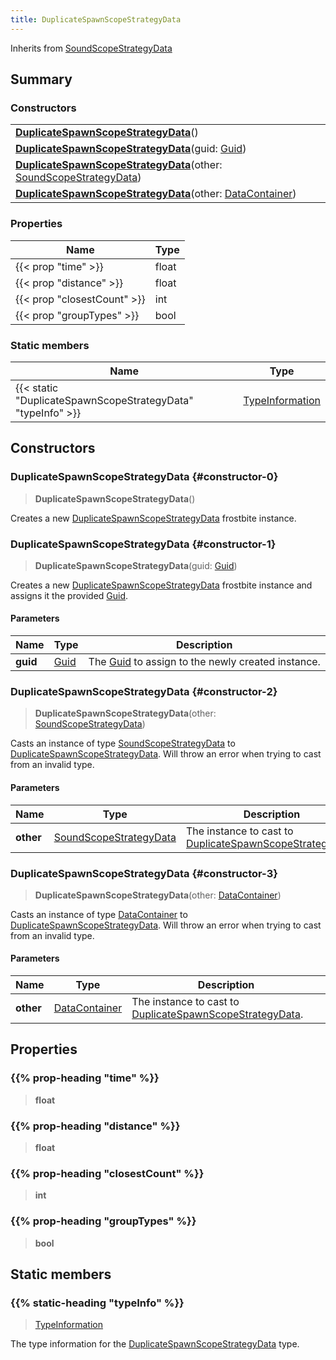 ```yaml
---
title: DuplicateSpawnScopeStrategyData
---
```


Inherits from 
[SoundScopeStrategyData](/vext/ref/fb/soundscopestrategydata)

## Summary
### Constructors
| |
| ----------- |
| **[DuplicateSpawnScopeStrategyData](#constructor-0)**() |
| **[DuplicateSpawnScopeStrategyData](#constructor-1)**(guid: [Guid](/vext/ref/shared/class/guid)) |
| **[DuplicateSpawnScopeStrategyData](#constructor-2)**(other: [SoundScopeStrategyData](/vext/ref/fb/soundscopestrategydata)) |
| **[DuplicateSpawnScopeStrategyData](#constructor-3)**(other: [DataContainer](/vext/ref/shared/class/datacontainer)) |

### Properties
| Name | Type |
| ---- | ---- |
| {{< prop "time" >}} | float |
| {{< prop "distance" >}} | float |
| {{< prop "closestCount" >}} | int |
| {{< prop "groupTypes" >}} | bool |

### Static members
| Name | Type |
| ---- | ---- |
| {{< static "DuplicateSpawnScopeStrategyData" "typeInfo" >}} | [TypeInformation](/vext/ref/shared/class/typeinformation) |

## Constructors
### DuplicateSpawnScopeStrategyData {#constructor-0}
> **DuplicateSpawnScopeStrategyData**()

Creates a new [DuplicateSpawnScopeStrategyData](/vext/ref/fb/duplicatespawnscopestrategydata) frostbite instance.

### DuplicateSpawnScopeStrategyData {#constructor-1}
> **DuplicateSpawnScopeStrategyData**(guid: [Guid](/vext/ref/shared/class/guid))

Creates a new [DuplicateSpawnScopeStrategyData](/vext/ref/fb/duplicatespawnscopestrategydata) frostbite instance and assigns it the provided [Guid](/vext/ref/shared/class/guid).

#### Parameters
| Name | Type | Description |
| ---- | ---- | ----------- |
| **guid** | [Guid](/vext/ref/shared/class/guid) | The [Guid](/vext/ref/shared/class/guid) to assign to the newly created instance. |

### DuplicateSpawnScopeStrategyData {#constructor-2}
> **DuplicateSpawnScopeStrategyData**(other: [SoundScopeStrategyData](/vext/ref/fb/soundscopestrategydata))

Casts an instance of type [SoundScopeStrategyData](/vext/ref/fb/soundscopestrategydata) to [DuplicateSpawnScopeStrategyData](/vext/ref/fb/duplicatespawnscopestrategydata). Will throw an error when trying to cast from an invalid type.

#### Parameters
| Name | Type | Description |
| ---- | ---- | ----------- |
| **other** | [SoundScopeStrategyData](/vext/ref/fb/soundscopestrategydata) | The instance to cast to [DuplicateSpawnScopeStrategyData](/vext/ref/fb/duplicatespawnscopestrategydata). |

### DuplicateSpawnScopeStrategyData {#constructor-3}
> **DuplicateSpawnScopeStrategyData**(other: [DataContainer](/vext/ref/shared/class/datacontainer))

Casts an instance of type [DataContainer](/vext/ref/shared/class/datacontainer) to [DuplicateSpawnScopeStrategyData](/vext/ref/fb/duplicatespawnscopestrategydata). Will throw an error when trying to cast from an invalid type.

#### Parameters
| Name | Type | Description |
| ---- | ---- | ----------- |
| **other** | [DataContainer](/vext/ref/shared/class/datacontainer) | The instance to cast to [DuplicateSpawnScopeStrategyData](/vext/ref/fb/duplicatespawnscopestrategydata). |

## Properties
### {{% prop-heading "time" %}}
> **float**

### {{% prop-heading "distance" %}}
> **float**

### {{% prop-heading "closestCount" %}}
> **int**

### {{% prop-heading "groupTypes" %}}
> **bool**

## Static members
### {{% static-heading "typeInfo" %}}
> [TypeInformation](/vext/ref/shared/class/typeinformation)

The type information for the [DuplicateSpawnScopeStrategyData](/vext/ref/fb/duplicatespawnscopestrategydata) type.

